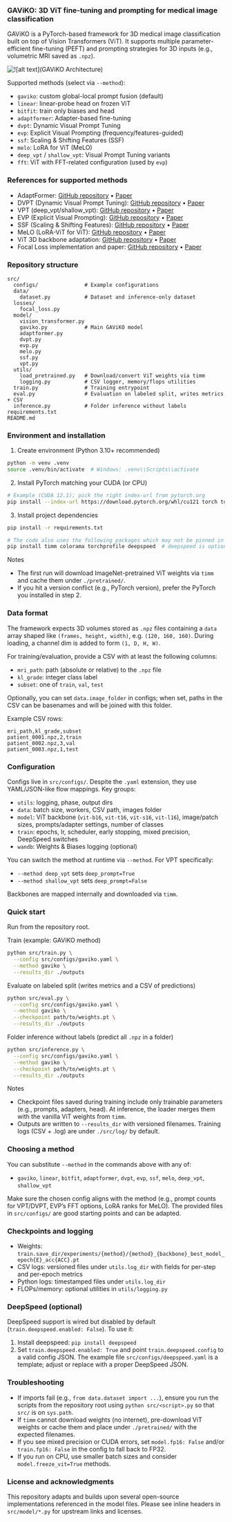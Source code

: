 ### GAViKO: 3D ViT fine-tuning and prompting for medical image classification

GAViKO is a PyTorch-based framework for 3D medical image classification built on top of Vision Transformers (ViT). It supports multiple parameter-efficient fine-tuning (PEFT) and prompting strategies for 3D inputs (e.g., volumetric MRI saved as `.npz`).

![![alt text](GAViKO Architecture)](src/asset/image.png)



Supported methods (select via `--method`):
- `gaviko`: custom global-local prompt fusion (default)
- `linear`: linear-probe head on frozen ViT
- `bitfit`: train only biases and head
- `adaptformer`: Adapter-based fine-tuning
- `dvpt`: Dynamic Visual Prompt Tuning
- `evp`: Explicit Visual Prompting (frequency/features-guided)
- `ssf`: Scaling & Shifting Features (SSF)
- `melo`: LoRA for ViT (MeLO)
- `deep_vpt` / `shallow_vpt`: Visual Prompt Tuning variants
- `fft`: ViT with FFT-related configuration (used by `evp`)


### References for supported methods

- AdaptFormer: [GitHub repository](https://github.com/ShoufaChen/AdaptFormer) • [Paper](https://arxiv.org/abs/2205.13535)
- DVPT (Dynamic Visual Prompt Tuning): [GitHub repository](https://github.com/NKUhealong/DVPT) • [Paper](https://arxiv.org/abs/2307.09787)
- VPT (deep_vpt/shallow_vpt): [GitHub repository](https://github.com/KMnP/vpt) • [Paper](https://arxiv.org/abs/2203.12119)
- EVP (Explicit Visual Prompting): [GitHub repository](https://github.com/NiFangBaAGe/Explicit-Visual-Prompt) • [Paper](https://arxiv.org/abs/2305.18476)
- SSF (Scaling & Shifting Features): [GitHub repository](https://github.com/dongzelian/SSF) • [Paper](https://arxiv.org/abs/2210.08823)
- MeLO (LoRA-ViT for ViT): [GitHub repository](https://github.com/JamesQFreeman/LoRA-ViT) • [Paper](https://arxiv.org/abs/2311.08236)
- ViT 3D backbone adaptation: [GitHub repository](https://github.com/lucidrains/vit-pytorch) • [Paper](https://arxiv.org/abs/2311.08236)
- Focal Loss implementation and paper: [GitHub repository](https://github.com/mathiaszinnen/focal_loss_torch) • [Paper](https://arxiv.org/abs/1708.02002)


### Repository structure

```
src/
  configs/               # Example configurations
  data/
    dataset.py           # Dataset and inference-only dataset
  losses/
    focal_loss.py
  model/
    vision_transformer.py
    gaviko.py            # Main GAViKO model
    adaptformer.py
    dvpt.py
    evp.py
    melo.py
    ssf.py
    vpt.py
  utils/
    load_pretrained.py   # Download/convert ViT weights via timm
    logging.py           # CSV logger, memory/flops utilities
  train.py               # Training entrypoint
  eval.py                # Evaluation on labeled split, writes metrics + CSV
  inference.py           # Folder inference without labels
requirements.txt
README.md
```


### Environment and installation

1) Create environment (Python 3.10+ recommended)

```bash
python -m venv .venv
source .venv/bin/activate  # Windows: .venv\\Scripts\\activate
```

2) Install PyTorch matching your CUDA (or CPU)

```bash
# Example (CUDA 12.1); pick the right index-url from pytorch.org
pip install --index-url https://download.pytorch.org/whl/cu121 torch torchvision torchaudio
```

3) Install project dependencies

```bash
pip install -r requirements.txt

# The code also uses the following packages which may not be pinned in requirements:
pip install timm colorama torchprofile deepspeed  # deepspeed is optional
```

Notes
- The first run will download ImageNet-pretrained ViT weights via `timm` and cache them under `./pretrained/`.
- If you hit a version conflict (e.g., PyTorch version), prefer the PyTorch you installed in step 2.


### Data format

The framework expects 3D volumes stored as `.npz` files containing a `data` array shaped like `(frames, height, width)`, e.g. `(120, 160, 160)`. During loading, a channel dim is added to form `(1, D, H, W)`.

For training/evaluation, provide a CSV with at least the following columns:
- `mri_path`: path (absolute or relative) to the `.npz` file
- `kl_grade`: integer class label
- `subset`: one of `train`, `val`, `test`

Optionally, you can set `data.image_folder` in configs; when set, paths in the CSV can be basenames and will be joined with this folder.

Example CSV rows:

```csv
mri_path,kl_grade,subset
patient_0001.npz,2,train
patient_0002.npz,3,val
patient_0003.npz,1,test
```


### Configuration

Configs live in `src/configs/`. Despite the `.yaml` extension, they use YAML/JSON-like flow mappings. Key groups:
- `utils`: logging, phase, output dirs
- `data`: batch size, workers, CSV path, images folder
- `model`: ViT backbone (`vit-b16`, `vit-t16`, `vit-s16`, `vit-l16`), image/patch sizes, prompts/adapter settings, number of classes
- `train`: epochs, lr, scheduler, early stopping, mixed precision, DeepSpeed switches
- `wandb`: Weights & Biases logging (optional)

You can switch the method at runtime via `--method`. For VPT specifically:
- `--method deep_vpt` sets `deep_prompt=True`
- `--method shallow_vpt` sets `deep_prompt=False`

Backbones are mapped internally and downloaded via `timm`.


### Quick start

Run from the repository root.

Train (example: GAViKO method)

```bash
python src/train.py \
  --config src/configs/gaviko.yaml \
  --method gaviko \
  --results_dir ./outputs
```

Evaluate on labeled split (writes metrics and a CSV of predictions)

```bash
python src/eval.py \
  --config src/configs/gaviko.yaml \
  --method gaviko \
  --checkpoint path/to/weights.pt \
  --results_dir ./outputs
```

Folder inference without labels (predict all `.npz` in a folder)

```bash
python src/inference.py \
  --config src/configs/gaviko.yaml \
  --method gaviko \
  --checkpoint path/to/weights.pt \
  --results_dir ./outputs
```

Notes
- Checkpoint files saved during training include only trainable parameters (e.g., prompts, adapters, head). At inference, the loader merges them with the vanilla ViT weights from `timm`.
- Outputs are written to `--results_dir` with versioned filenames. Training logs (CSV + .log) are under `./src/log/` by default.


### Choosing a method

You can substitute `--method` in the commands above with any of:
- `gaviko`, `linear`, `bitfit`, `adaptformer`, `dvpt`, `evp`, `ssf`, `melo`, `deep_vpt`, `shallow_vpt`

Make sure the chosen config aligns with the method (e.g., prompt counts for VPT/DVPT, EVP’s FFT options, LoRA ranks for MeLO). The provided files in `src/configs/` are good starting points and can be adapted.


### Checkpoints and logging

- Weights: `train.save_dir/experiments/{method}/{method}_{backbone}_best_model_epoch{E}_acc{ACC}.pt`
- CSV logs: versioned files under `utils.log_dir` with fields for per-step and per-epoch metrics
- Python logs: timestamped files under `utils.log_dir`
- FLOPs/memory: optional utilities in `utils/logging.py`


### DeepSpeed (optional)

DeepSpeed support is wired but disabled by default (`train.deepspeed.enabled: False`). To use it:
1) Install deepspeed: `pip install deepspeed`
2) Set `train.deepspeed.enabled: True` and point `train.deepspeed.config` to a valid config JSON. The example file `src/configs/deepspeed.yaml` is a template; adjust or replace with a proper DeepSpeed JSON.


### Troubleshooting

- If imports fail (e.g., `from data.dataset import ...`), ensure you run the scripts from the repository root using `python src/<script>.py` so that `src/` is on `sys.path`.
- If `timm` cannot download weights (no internet), pre-download ViT weights or cache them and place under `./pretrained/` with the expected filenames.
- If you see mixed precision or CUDA errors, set `model.fp16: False` and/or `train.fp16: False` in the config to fall back to FP32.
- If you run on CPU, use smaller batch sizes and consider `model.freeze_vit=True` methods.


### License and acknowledgments

This repository adapts and builds upon several open-source implementations referenced in the model files. Please see inline headers in `src/model/*.py` for upstream links and licenses.


